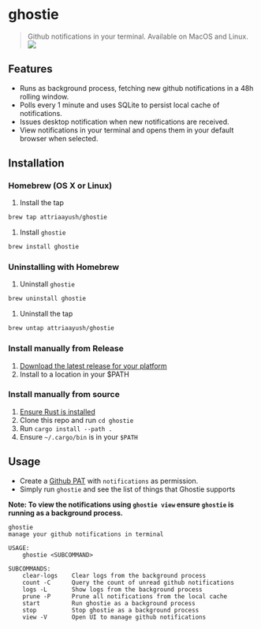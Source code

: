 # ghostie

> Github notifications in your terminal. Available on MacOS and Linux.
> ![](./docs/ghostie.gif)

## Features

- Runs as background process, fetching new github notifications in a 48h rolling
    window.
- Polls every 1 minute and uses SQLite to persist local cache of notifications.
- Issues desktop notification when new notifications are received.
- View notifications in your terminal and opens them in your default browser when
    selected.

## Installation

### Homebrew (OS X or Linux)

1. Install the tap

```sh
brew tap attriaayush/ghostie
```

1. Install `ghostie`

```sh
brew install ghostie
```

### Uninstalling with Homebrew

1. Uninstall `ghostie`

```sh
brew uninstall ghostie
```

1. Uninstall the tap

```sh
brew untap attriaayush/ghostie
```

### Install manually from Release

1. [Download the latest release for your platform](https://github.com/attriaayush/ghostie/releases)
1. Install to a location in your $PATH

### Install manually from source

1. [Ensure Rust is installed](https://www.rust-lang.org/tools/install)
1. Clone this repo and run `cd ghostie`
1. Run `cargo install --path .`
1. Ensure `~/.cargo/bin` is in your `$PATH`

## Usage

- Create a [Github PAT](https://docs.github.com/en/authentication/keeping-your-account-and-data-secure/creating-a-personal-access-token)
    with `notifications` as permission.
- Simply run `ghostie` and see the list of things that Ghostie supports

**Note: To view the notifications using `ghostie view` ensure `ghostie` is running
as a background process.**

```
ghostie
manage your github notifications in terminal

USAGE:
    ghostie <SUBCOMMAND>

SUBCOMMANDS:
    clear-logs    Clear logs from the background process
    count -C      Query the count of unread github notifications
    logs -L       Show logs from the background process
    prune -P      Prune all notifications from the local cache
    start         Run ghostie as a background process
    stop          Stop ghostie as a background process
    view -V       Open UI to manage github notifications
```

